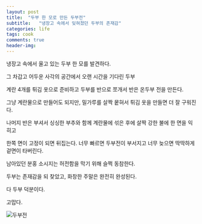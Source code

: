 ```yaml
---
layout: post
title:  "두부 한 모로 만든 두부전"
subtitle:   "냉장고 속에서 잊혀졌던 두부의 존재감"
categories: life
tags: cook
comments: true
header-img: 
---
```


냉장고 속에서 울고 있는 두부 한 모를 발견하다. 

그 차갑고 어두운 사각의 공간에서 오랜 시간을 기다린 두부 

계란 4개를 튀김 옷으로 준비하고 두부를 반으로 쪼개서 반은 온두부 전을 만든다. 

그냥 계란물으로 만들어도 되지만, 밀가루를 살짝 뭍혀서 튀김 옷을 만들면 더 잘 구워진다. 

나머지 반은 부셔서 싱싱한 부추와 함께 계란물에 섞은 후에 살짝 강한 불에 한 면을 익히고 

한쪽 면이 고정이 되면 뒤집는다. 너무 빠르면 두부전이 부서지고 너무 늦으면 딱딱하게 겉면이 타버린다. 

남아있던 분홍 소시지는 허전함을 막기 위해 슬쩍 동참한다. 

두부는 존재감을 되 찾았고, 화창한 주말은 완전히 완성된다. 

다 두부 덕분이다. 

고맙다. 

 ![두부전](https://youngsungson.github.io/assets/img/life/cook/20220515-life-cook-tofujeon.jpg)
 
 
 
 
 
 

